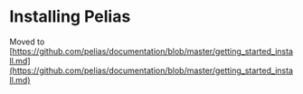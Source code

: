# Installing Pelias

Moved to [https://github.com/pelias/documentation/blob/master/getting_started_install.md](https://github.com/pelias/documentation/blob/master/getting_started_install.md)
